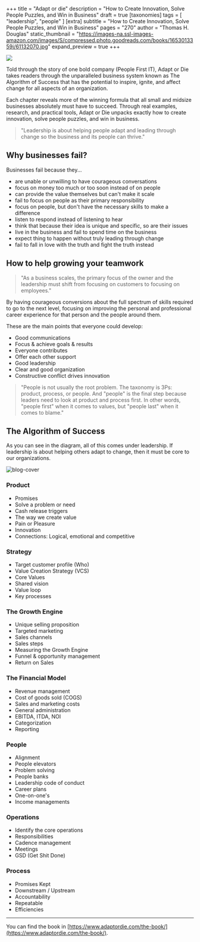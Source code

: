 +++
title = "Adapt or die"
description = "How to Create Innovation, Solve People Puzzles, and Win in Business"
draft = true
[taxonomies]
tags = [ "leadership", "people" ]
[extra]
subtitle = "How to Create Innovation, Solve People Puzzles, and Win in Business"
pages = "270"
author = "Thomas H. Douglas"
static_thumbnail = "https://images-na.ssl-images-amazon.com/images/S/compressed.photo.goodreads.com/books/1653013359i/61132070.jpg"
expand_preview = true
+++

<img border="0" src="https://images-na.ssl-images-amazon.com/images/S/compressed.photo.goodreads.com/books/1653013359i/61132070.jpg" >

Told through the story of one bold company (People First IT), Adapt or Die takes readers through the unparalleled business system known as The Algorithm of Success that has the potential to inspire, ignite, and affect change for all aspects of an organization.

<!-- more -->

Each chapter reveals more of the winning formula that all small and midsize businesses absolutely must have to succeed. Through real examples, research, and practical tools, Adapt or Die unpacks exactly how to create innovation, solve people puzzles, and win in business.

> "Leadership is about helping people adapt and leading through change so the business and its people can thrive."

## Why businesses fail?

Businesses fail because they...

- are unable or unwilling to have courageous conversations
- focus on money too much or too soon instead of on people
- can provide the value themselves but can't make it scale
- fail to focus on people as their primary responsibility
- focus on people, but don't have the necessary skills to make a difference
- listen to respond instead of listening to hear
- think that because their idea is unique and specific, so are their issues
- live in the business and fail to spend time on the business
- expect thing to happen without truly leading through change
- fail to fall in love with the truth and fight the truth instead

## How to help growing your teamwork

> "As a business scales, the primary focus of the owner and the leadership must shift from focusing on customers to focusing on employees."

By having courageous conversions about the full spectrum of skills required to go to the next level, focusing on improving the personal and professional career experience for that person and the people around them. 

These are the main points that everyone could develop:

- Good communications
- Focus & achieve goals & results
- Everyone contributes
- Offer each other support
- Good leadership
- Clear and good organization
- Constructive conflict drives innovation

> "People is not usually the root problem. The taxonomy is 3Ps: product, process, or people. And "people" is the final step because leaders need to look at product and process first. In other words, "people first" when it comes to values, but "people last" when it comes to blame."

## The Algorithm of Success

As you can see in the diagram, all of this comes under leadership. If leadership is about helping others adapt to change, then it must be core to our organizations.

![blog-cover](/images/readings/2023-02-26/aos-leadership.jpg)

### Product

- Promises
- Solve a problem or need
- Cash release triggers
- The way we create value
- Pain or Pleasure
- Innovation
- Connections: Logical, emotional and competitive

### Strategy

- Target customer profile (Who)
- Value Creation Strategy (VCS)
- Core Values
- Shared vision
- Value loop
- Key processes

### The Growth Engine

- Unique selling proposition
- Targeted marketing
- Sales channels
- Sales steps
- Measuring the Growth Engine
- Funnel & opportunity management
- Return on Sales

### The Financial Model

- Revenue management
- Cost of goods sold (COGS)
- Sales and marketing costs
- General administration
- EBITDA, ITDA, NOI
- Categorization
- Reporting

### People

- Alignment
- People elevators
- Problem solving
- People banks
- Leadership code of conduct
- Career plans
- One-on-one's
- Income managements

### Operations

- Identify the core operations
- Responsibilities
- Cadence management
- Meetings
- GSD (Get Shit Done)

### Process

- Promises Kept
- Downstream / Upstream
- Accountability
- Repeatable
- Efficiencies

--- 

You can find the book in [https://www.adaptordie.com/the-book/](https://www.adaptordie.com/the-book/).
